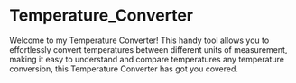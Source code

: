 # Temperature_Converter
Welcome to my Temperature Converter! This handy tool allows you to effortlessly convert temperatures between different units of measurement, making it easy to understand and compare temperatures any temperature conversion, this Temperature Converter has got you covered.
